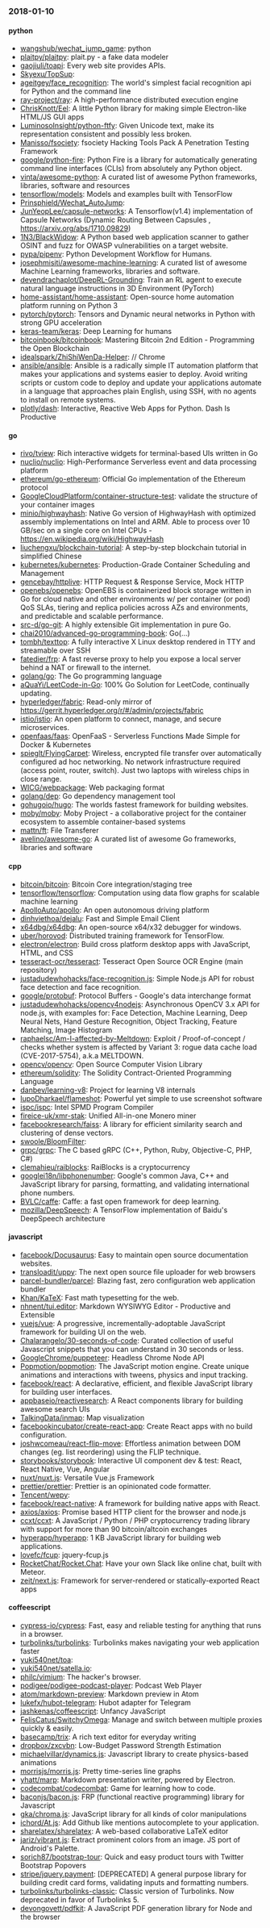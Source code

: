 ### 2018-01-10

#### python
* [wangshub/wechat_jump_game](https://github.com/wangshub/wechat_jump_game): python 
* [plaitpy/plaitpy](https://github.com/plaitpy/plaitpy): plait.py - a fake data modeler
* [gaojiuli/toapi](https://github.com/gaojiuli/toapi): Every web site provides APIs.
* [Skyexu/TopSup](https://github.com/Skyexu/TopSup): 
* [ageitgey/face_recognition](https://github.com/ageitgey/face_recognition): The world's simplest facial recognition api for Python and the command line
* [ray-project/ray](https://github.com/ray-project/ray): A high-performance distributed execution engine
* [ChrisKnott/Eel](https://github.com/ChrisKnott/Eel): A little Python library for making simple Electron-like HTML/JS GUI apps
* [LuminosoInsight/python-ftfy](https://github.com/LuminosoInsight/python-ftfy): Given Unicode text, make its representation consistent and possibly less broken.
* [Manisso/fsociety](https://github.com/Manisso/fsociety): fsociety Hacking Tools Pack  A Penetration Testing Framework
* [google/python-fire](https://github.com/google/python-fire): Python Fire is a library for automatically generating command line interfaces (CLIs) from absolutely any Python object.
* [vinta/awesome-python](https://github.com/vinta/awesome-python): A curated list of awesome Python frameworks, libraries, software and resources
* [tensorflow/models](https://github.com/tensorflow/models): Models and examples built with TensorFlow
* [Prinsphield/Wechat_AutoJump](https://github.com/Prinsphield/Wechat_AutoJump): 
* [JunYeopLee/capsule-networks](https://github.com/JunYeopLee/capsule-networks): A Tensorflow(v1.4) implementation of Capsule Networks (Dynamic Routing Between Capsules , https://arxiv.org/abs/1710.09829)
* [1N3/BlackWidow](https://github.com/1N3/BlackWidow): A Python based web application scanner to gather OSINT and fuzz for OWASP vulnerabilities on a target website.
* [pypa/pipenv](https://github.com/pypa/pipenv): Python Development Workflow for Humans.
* [josephmisiti/awesome-machine-learning](https://github.com/josephmisiti/awesome-machine-learning): A curated list of awesome Machine Learning frameworks, libraries and software.
* [devendrachaplot/DeepRL-Grounding](https://github.com/devendrachaplot/DeepRL-Grounding): Train an RL agent to execute natural language instructions in 3D Environment (PyTorch)
* [home-assistant/home-assistant](https://github.com/home-assistant/home-assistant):  Open-source home automation platform running on Python 3
* [pytorch/pytorch](https://github.com/pytorch/pytorch): Tensors and Dynamic neural networks in Python with strong GPU acceleration
* [keras-team/keras](https://github.com/keras-team/keras): Deep Learning for humans
* [bitcoinbook/bitcoinbook](https://github.com/bitcoinbook/bitcoinbook): Mastering Bitcoin 2nd Edition - Programming the Open Blockchain
* [idealspark/ZhiShiWenDa-Helper](https://github.com/idealspark/ZhiShiWenDa-Helper): //  Chrome
* [ansible/ansible](https://github.com/ansible/ansible): Ansible is a radically simple IT automation platform that makes your applications and systems easier to deploy. Avoid writing scripts or custom code to deploy and update your applications automate in a language that approaches plain English, using SSH, with no agents to install on remote systems.
* [plotly/dash](https://github.com/plotly/dash): Interactive, Reactive Web Apps for Python. Dash Is Productive

#### go
* [rivo/tview](https://github.com/rivo/tview): Rich interactive widgets for terminal-based UIs written in Go
* [nuclio/nuclio](https://github.com/nuclio/nuclio): High-Performance Serverless event and data processing platform
* [ethereum/go-ethereum](https://github.com/ethereum/go-ethereum): Official Go implementation of the Ethereum protocol
* [GoogleCloudPlatform/container-structure-test](https://github.com/GoogleCloudPlatform/container-structure-test): validate the structure of your container images
* [minio/highwayhash](https://github.com/minio/highwayhash): Native Go version of HighwayHash with optimized assembly implementations on Intel and ARM. Able to process over 10 GB/sec on a single core on Intel CPUs - https://en.wikipedia.org/wiki/HighwayHash
* [liuchengxu/blockchain-tutorial](https://github.com/liuchengxu/blockchain-tutorial):  A step-by-step blockchain tutorial in simplified Chinese
* [kubernetes/kubernetes](https://github.com/kubernetes/kubernetes): Production-Grade Container Scheduling and Management
* [gencebay/httplive](https://github.com/gencebay/httplive): HTTP Request & Response Service, Mock HTTP
* [openebs/openebs](https://github.com/openebs/openebs): OpenEBS is containerized block storage written in Go for cloud native and other environments w/ per container (or pod) QoS SLAs, tiering and replica policies across AZs and environments, and predictable and scalable performance.
* [src-d/go-git](https://github.com/src-d/go-git): A highly extensible Git implementation in pure Go.
* [chai2010/advanced-go-programming-book](https://github.com/chai2010/advanced-go-programming-book):  Go(...)
* [tombh/texttop](https://github.com/tombh/texttop): A fully interactive X Linux desktop rendered in TTY and streamable over SSH
* [fatedier/frp](https://github.com/fatedier/frp): A fast reverse proxy to help you expose a local server behind a NAT or firewall to the internet.
* [golang/go](https://github.com/golang/go): The Go programming language
* [aQuaYi/LeetCode-in-Go](https://github.com/aQuaYi/LeetCode-in-Go):  100% Go Solution for LeetCode, continually updating.
* [hyperledger/fabric](https://github.com/hyperledger/fabric): Read-only mirror of https://gerrit.hyperledger.org/r/#/admin/projects/fabric
* [istio/istio](https://github.com/istio/istio): An open platform to connect, manage, and secure microservices.
* [openfaas/faas](https://github.com/openfaas/faas): OpenFaaS - Serverless Functions Made Simple for Docker & Kubernetes
* [spieglt/FlyingCarpet](https://github.com/spieglt/FlyingCarpet): Wireless, encrypted file transfer over automatically configured ad hoc networking. No network infrastructure required (access point, router, switch). Just two laptops with wireless chips in close range.
* [WICG/webpackage](https://github.com/WICG/webpackage): Web packaging format
* [golang/dep](https://github.com/golang/dep): Go dependency management tool
* [gohugoio/hugo](https://github.com/gohugoio/hugo): The worlds fastest framework for building websites.
* [moby/moby](https://github.com/moby/moby): Moby Project - a collaborative project for the container ecosystem to assemble container-based systems
* [mattn/ft](https://github.com/mattn/ft): File Transferer
* [avelino/awesome-go](https://github.com/avelino/awesome-go): A curated list of awesome Go frameworks, libraries and software

#### cpp
* [bitcoin/bitcoin](https://github.com/bitcoin/bitcoin): Bitcoin Core integration/staging tree
* [tensorflow/tensorflow](https://github.com/tensorflow/tensorflow): Computation using data flow graphs for scalable machine learning
* [ApolloAuto/apollo](https://github.com/ApolloAuto/apollo): An open autonomous driving platform
* [dinhviethoa/dejalu](https://github.com/dinhviethoa/dejalu): Fast and Simple Email Client
* [x64dbg/x64dbg](https://github.com/x64dbg/x64dbg): An open-source x64/x32 debugger for windows.
* [uber/horovod](https://github.com/uber/horovod): Distributed training framework for TensorFlow.
* [electron/electron](https://github.com/electron/electron): Build cross platform desktop apps with JavaScript, HTML, and CSS
* [tesseract-ocr/tesseract](https://github.com/tesseract-ocr/tesseract): Tesseract Open Source OCR Engine (main repository)
* [justadudewhohacks/face-recognition.js](https://github.com/justadudewhohacks/face-recognition.js): Simple Node.js API for robust face detection and face recognition.
* [google/protobuf](https://github.com/google/protobuf): Protocol Buffers - Google's data interchange format
* [justadudewhohacks/opencv4nodejs](https://github.com/justadudewhohacks/opencv4nodejs): Asynchronous OpenCV 3.x API for node.js, with examples for: Face Detection, Machine Learning, Deep Neural Nets, Hand Gesture Recognition, Object Tracking, Feature Matching, Image Histogram
* [raphaelsc/Am-I-affected-by-Meltdown](https://github.com/raphaelsc/Am-I-affected-by-Meltdown): Exploit / Proof-of-concept / checks whether system is affected by Variant 3: rogue data cache load (CVE-2017-5754), a.k.a MELTDOWN.
* [opencv/opencv](https://github.com/opencv/opencv): Open Source Computer Vision Library
* [ethereum/solidity](https://github.com/ethereum/solidity): The Solidity Contract-Oriented Programming Language
* [danbev/learning-v8](https://github.com/danbev/learning-v8): Project for learning V8 internals
* [lupoDharkael/flameshot](https://github.com/lupoDharkael/flameshot): Powerful yet simple to use screenshot software
* [ispc/ispc](https://github.com/ispc/ispc): Intel SPMD Program Compiler
* [fireice-uk/xmr-stak](https://github.com/fireice-uk/xmr-stak): Unified All-in-one Monero miner
* [facebookresearch/faiss](https://github.com/facebookresearch/faiss): A library for efficient similarity search and clustering of dense vectors.
* [swoole/BloomFilter](https://github.com/swoole/BloomFilter): 
* [grpc/grpc](https://github.com/grpc/grpc): The C based gRPC (C++, Python, Ruby, Objective-C, PHP, C#)
* [clemahieu/raiblocks](https://github.com/clemahieu/raiblocks): RaiBlocks is a cryptocurrency
* [googlei18n/libphonenumber](https://github.com/googlei18n/libphonenumber): Google's common Java, C++ and JavaScript library for parsing, formatting, and validating international phone numbers.
* [BVLC/caffe](https://github.com/BVLC/caffe): Caffe: a fast open framework for deep learning.
* [mozilla/DeepSpeech](https://github.com/mozilla/DeepSpeech): A TensorFlow implementation of Baidu's DeepSpeech architecture

#### javascript
* [facebook/Docusaurus](https://github.com/facebook/Docusaurus): Easy to maintain open source documentation websites.
* [transloadit/uppy](https://github.com/transloadit/uppy): The next open source file uploader for web browsers 
* [parcel-bundler/parcel](https://github.com/parcel-bundler/parcel):  Blazing fast, zero configuration web application bundler
* [Khan/KaTeX](https://github.com/Khan/KaTeX): Fast math typesetting for the web.
* [nhnent/tui.editor](https://github.com/nhnent/tui.editor): Markdown WYSIWYG Editor - Productive and Extensible
* [vuejs/vue](https://github.com/vuejs/vue):  A progressive, incrementally-adoptable JavaScript framework for building UI on the web.
* [Chalarangelo/30-seconds-of-code](https://github.com/Chalarangelo/30-seconds-of-code): Curated collection of useful Javascript snippets that you can understand in 30 seconds or less.
* [GoogleChrome/puppeteer](https://github.com/GoogleChrome/puppeteer): Headless Chrome Node API
* [Popmotion/popmotion](https://github.com/Popmotion/popmotion): The JavaScript motion engine. Create unique animations and interactions with tweens, physics and input tracking.
* [facebook/react](https://github.com/facebook/react): A declarative, efficient, and flexible JavaScript library for building user interfaces.
* [appbaseio/reactivesearch](https://github.com/appbaseio/reactivesearch): A React components library for building awesome  search UIs
* [TalkingData/inmap](https://github.com/TalkingData/inmap): Map visualization
* [facebookincubator/create-react-app](https://github.com/facebookincubator/create-react-app): Create React apps with no build configuration.
* [joshwcomeau/react-flip-move](https://github.com/joshwcomeau/react-flip-move): Effortless animation between DOM changes (eg. list reordering) using the FLIP technique.
* [storybooks/storybook](https://github.com/storybooks/storybook): Interactive UI component dev & test: React, React Native, Vue, Angular
* [nuxt/nuxt.js](https://github.com/nuxt/nuxt.js): Versatile Vue.js Framework
* [prettier/prettier](https://github.com/prettier/prettier): Prettier is an opinionated code formatter.
* [Tencent/wepy](https://github.com/Tencent/wepy): 
* [facebook/react-native](https://github.com/facebook/react-native): A framework for building native apps with React.
* [axios/axios](https://github.com/axios/axios): Promise based HTTP client for the browser and node.js
* [ccxt/ccxt](https://github.com/ccxt/ccxt): A JavaScript / Python / PHP cryptocurrency trading library with support for more than 90 bitcoin/altcoin exchanges
* [hyperapp/hyperapp](https://github.com/hyperapp/hyperapp): 1 KB JavaScript library for building web applications.
* [lovefc/fcup](https://github.com/lovefc/fcup): jquery-fcup.js
* [RocketChat/Rocket.Chat](https://github.com/RocketChat/Rocket.Chat): Have your own Slack like online chat, built with Meteor.
* [zeit/next.js](https://github.com/zeit/next.js): Framework for server-rendered or statically-exported React apps

#### coffeescript
* [cypress-io/cypress](https://github.com/cypress-io/cypress): Fast, easy and reliable testing for anything that runs in a browser.
* [turbolinks/turbolinks](https://github.com/turbolinks/turbolinks): Turbolinks makes navigating your web application faster
* [yuki540net/toa](https://github.com/yuki540net/toa): 
* [yuki540net/satella.io](https://github.com/yuki540net/satella.io): 
* [philc/vimium](https://github.com/philc/vimium): The hacker's browser.
* [podigee/podigee-podcast-player](https://github.com/podigee/podigee-podcast-player): Podcast Web Player
* [atom/markdown-preview](https://github.com/atom/markdown-preview):  Markdown preview in Atom
* [lukefx/hubot-telegram](https://github.com/lukefx/hubot-telegram): Hubot adapter for Telegram
* [jashkenas/coffeescript](https://github.com/jashkenas/coffeescript): Unfancy JavaScript
* [FelisCatus/SwitchyOmega](https://github.com/FelisCatus/SwitchyOmega): Manage and switch between multiple proxies quickly & easily.
* [basecamp/trix](https://github.com/basecamp/trix): A rich text editor for everyday writing
* [dropbox/zxcvbn](https://github.com/dropbox/zxcvbn): Low-Budget Password Strength Estimation
* [michaelvillar/dynamics.js](https://github.com/michaelvillar/dynamics.js): Javascript library to create physics-based animations
* [morrisjs/morris.js](https://github.com/morrisjs/morris.js): Pretty time-series line graphs
* [yhatt/marp](https://github.com/yhatt/marp): Markdown presentation writer, powered by Electron.
* [codecombat/codecombat](https://github.com/codecombat/codecombat): Game for learning how to code.
* [baconjs/bacon.js](https://github.com/baconjs/bacon.js): FRP (functional reactive programming) library for Javascript
* [gka/chroma.js](https://github.com/gka/chroma.js): JavaScript library for all kinds of color manipulations
* [ichord/At.js](https://github.com/ichord/At.js): Add Github like mentions autocomplete to your application.
* [sharelatex/sharelatex](https://github.com/sharelatex/sharelatex): A web-based collaborative LaTeX editor
* [jariz/vibrant.js](https://github.com/jariz/vibrant.js): Extract prominent colors from an image. JS port of Android's Palette.
* [sorich87/bootstrap-tour](https://github.com/sorich87/bootstrap-tour): Quick and easy product tours with Twitter Bootstrap Popovers
* [stripe/jquery.payment](https://github.com/stripe/jquery.payment): [DEPRECATED] A general purpose library for building credit card forms, validating inputs and formatting numbers.
* [turbolinks/turbolinks-classic](https://github.com/turbolinks/turbolinks-classic): Classic version of Turbolinks. Now deprecated in favor of Turbolinks 5.
* [devongovett/pdfkit](https://github.com/devongovett/pdfkit): A JavaScript PDF generation library for Node and the browser
